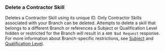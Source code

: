 ### Delete a Contractor Skill

Deletes a Contractor Skill using its unique ID. Only Contractor Skills associated with your Branch can be deleted. Attempts to delete a skill that belongs to a different Branch or references a Subject or Qualification Level hidden or restricted for the Branch will result in a `400 Bad Request` response. For more information about Branch-specific restrictions, see [Subject](#subjects) and [Qualification Level](#qual-levels).
